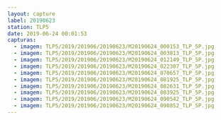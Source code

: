 ```yaml
---
layout: capture
label: 20190623
station: TLP5
date: 2019-06-24 00:01:53
capturas:
  - imagem: TLP5/2019/201906/20190623/M20190624_000153_TLP_5P.jpg
  - imagem: TLP5/2019/201906/20190623/M20190624_003813_TLP_5P.jpg
  - imagem: TLP5/2019/201906/20190623/M20190624_012149_TLP_5P.jpg
  - imagem: TLP5/2019/201906/20190623/M20190624_022307_TLP_5P.jpg
  - imagem: TLP5/2019/201906/20190623/M20190624_070657_TLP_5P.jpg
  - imagem: TLP5/2019/201906/20190623/M20190624_081925_TLP_5P.jpg
  - imagem: TLP5/2019/201906/20190623/M20190624_082631_TLP_5P.jpg
  - imagem: TLP5/2019/201906/20190623/M20190624_083925_TLP_5P.jpg
  - imagem: TLP5/2019/201906/20190623/M20190624_090542_TLP_5P.jpg
  - imagem: TLP5/2019/201906/20190623/M20190624_090852_TLP_5P.jpg
---
```

